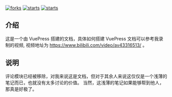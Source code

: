 
[![forks](https://img.shields.io/github/forks/ysmc-slg/ysmcBlog.svg)](https://img.shields.io/github/forks/ysmc-slg/ysmcBlog.svg)
[![starts](https://img.shields.io/github/stars/ysmc-slg/ysmcBlog.svg)](https://img.shields.io/github/stars/ysmc-slg/ysmcBlog.svg)
[![starts](https://img.shields.io/github/license/ysmc-slg/ysmcBlog.svg)](https://img.shields.io/github/license/ysmc-slg/ysmcBlog.svg)



## 介绍
这是一个由 VuePress 搭建的文档，具体如何搭建 VuePress 文档可以参考我录制的视频, 视频地址为 https://www.bilibili.com/video/av43316513/ 。



## 说明

评论模块已经被移除，对我来说这是文档，但对于其余人来说这仅仅是一个浅薄的笔记而已，也就没有太多讨论的价值。
当然，这浅薄的笔记如果能够帮到他人，那真是好极了。